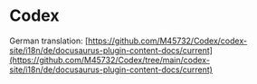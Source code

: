 # Codex

German translation: [https://github.com/M45732/Codex/codex-site/i18n/de/docusaurus-plugin-content-docs/current](https://github.com/M45732/Codex/tree/main/codex-site/i18n/de/docusaurus-plugin-content-docs/current)

